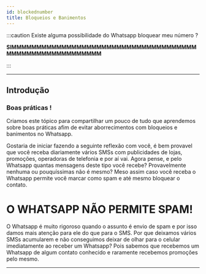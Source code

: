 ```yaml
---
id: blockednumber
title: Bloqueios e Banimentos
---
```


:::caution Existe alguma possibilidade do Whatsapp bloquear meu número ?

**SIMMMMMMMMMMMMMMMMMMMMMMMMMMMMMMMMMMMMMMMMMMMMMMMMMMMMMMMM**

:::

---

## Introdução

### Boas práticas !

Criamos este tópico para compartilhar um pouco de tudo que aprendemos sobre boas práticas afim de evitar aborrecimentos com bloqueios e banimentos no Whatsapp.

Gostaria de iniciar fazendo a seguinte reflexão com você, é bem provavel que você receba diariamente vários SMSs com publicidades de lojas, promoções, operadoras de telefonia e por aí vai. Agora pense, e pelo Whatsapp quantas mensagens deste tipo você recebe? Provavelmente nenhuma ou pouquíssimas não é mesmo? Meso assim caso você receba o Whatsapp permite você marcar como spam e até mesmo bloquear o contato.

# O WHATSAPP NÃO PERMITE SPAM!

O Whatsapp é muito rigoroso quando o assunto é envio de spam e por isso damos mais atenção para ele do que para o SMS. Por que deixamos vários SMSs acumularem e não conseguimos deixar de olhar para o celular imediatamente ao receber um Whatsapp? Pois sabemos que recebemos um Whatsapp de algum contato conhecido e raramente recebemos promoções pelo mesmo.

---

## Quantas mensagens posso enviar?

Quantidade é algo importante sim, mas não é só sobre a quantidade enviada, o fator _PARA QUEM_ muitas vezes é o ponto chave.

Sempre em nossas conversas utilizamos o case de um dos nossos clientes mais antigos, que hoje envia mensagens promocionais pelo Whatsapp para mais de 80 mil pessoas diariamente e nunca teve seu número bloqueado. Quando o procuramos e indagamos sobre como ele conseguia tal façanha, ele gentilmente compartilhou a seguinte técnica:

- Primeiro: Para receber mensagem com promoções o destinatário precisa adicionar o número da empresa nos contatos e enviar uma mensagem dizendo "quero promoções". Esta simples ação diminui significantemente o risco de bloqueios, pois com o seu número na agenda e iniciando a conversa os botões de bloqueio e denúncia de spam não aparecem;

- Segundo: Ele personaliza as mensagens com dados do destinatário, para que todas mensagens não fiquem exatamente iguais;

- Terceiro: sempre dê uma opção para o destinatário deixar de receber as mensagens. Exemplo: "Digite 2 para não receber mais estas mensagens", com isso ele monitora os webhooks para retirar os números que não querem mais receber da lista de envios e

- Quarto: Ele faz disparos por listas de transmissão, pois em listas de transmissão só recebem as suas mensagens destinatário que possuem o seu número nos contatos, logo ele não vai ter a opção de bloquear ou marcar como spam.

**Resumo**

- Evite enviar mensagens para quem não tem seu número nos contatos;

- Personalize as mensagens com informações do destinatário. Se não for possível, use atributos aleatórios para diferenciar cada mensagem;

- Tente convencer o destinatário a interagir com seu número, principalmente se você souber que ele não possui seu número na agenda;

- Ofereça a opção do destinatário não receber mais mensagens e monitore os webhooks para tratar essas interações, se for possível dispare por lista de transmissão. (Nosso serviço não tem acesso aos seus contatos, então não é possível criar listas de transmissão pela nossa API).

:::warning Cuidado

Se 3% dos destinatários marcarem sua mensagem como spam seu número será banido!
